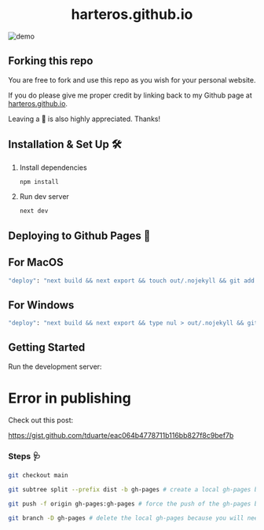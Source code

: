 <h1 style="text-align: center">
  harteros.github.io
</h1>

![demo](https://harteros.github.io/website_thumbnail.png)

## Forking this repo

You are free to fork and use this repo as you wish for your personal website.

If you do please give me proper credit by linking back to my Github page
at [harteros.github.io](https://harteros.github.io/).

Leaving a 🌟 is also highly appreciated. Thanks!

## Installation & Set Up 🛠

1. Install dependencies

   ```sh
   npm install
   ```

2. Run dev server

   ```sh
   next dev
   ```

## Deploying to Github Pages 🚀

## For MacOS

```sh
"deploy": "next build && next export && touch out/.nojekyll && git add out/ && git commit -m \"Deploy gh-pages\" && git subtree push --prefix out origin gh-pages"
```

## For Windows

```sh
"deploy": "next build && next export && type nul > out/.nojekyll && git add out/ && git commit -m \"Deploy gh-pages\" && git subtree push --prefix out origin gh-pages"
```

## Getting Started

Run the development server:

# Error in publishing

Check out this post:

https://gist.github.com/tduarte/eac064b4778711b116bb827f8c9bef7b

### Steps 🩺

```sh
git checkout main 
```

```sh
git subtree split --prefix dist -b gh-pages # create a local gh-pages branch containing the splitted output folder
```

```sh
git push -f origin gh-pages:gh-pages # force the push of the gh-pages branch to the remote gh-pages branch at origin
```

```sh
git branch -D gh-pages # delete the local gh-pages because you will need it: ref
```

